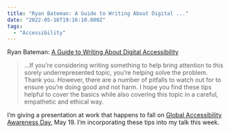 ```yaml
---
title: "Ryan Bateman: A Guide to Writing About Digital ..."
date: "2022-05-16T19:16:10.000Z"
tags: 
  - "Accessibility"
---
```


Ryan Bateman: [A Guide to Writing About Digital Accessibility](https://www.deque.com/blog/a-guide-to-writing-about-digital-accessibility/)

> …If you’re considering writing something to help bring attention to this sorely underrepresented topic, you’re helping solve the problem. Thank you. However, there are a number of pitfalls to watch out for to ensure you’re doing good and not harm. I hope you find these tips helpful to cover the basics while also covering this topic in a careful, empathetic and ethical way.

I’m giving a presentation at work that happens to fall on [Global Accessibility Awareness Day](https://accessibility.day/), May 19. I’m incorporating these tips into my talk this week.
